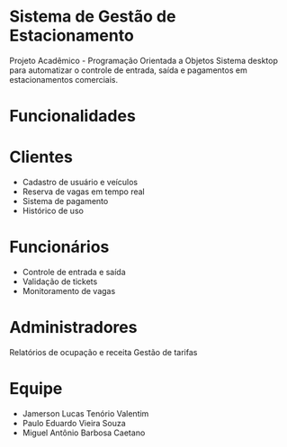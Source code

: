 # Sistema de Gestão de Estacionamento
Projeto Acadêmico - Programação Orientada a Objetos
Sistema desktop para automatizar o controle de entrada, saída e pagamentos em estacionamentos comerciais.

# Funcionalidades

# Clientes

- Cadastro de usuário e veículos
- Reserva de vagas em tempo real
- Sistema de pagamento
- Histórico de uso

# Funcionários

- Controle de entrada e saída
- Validação de tickets
- Monitoramento de vagas

# Administradores

Relatórios de ocupação e receita
Gestão de tarifas


# Equipe

- Jamerson Lucas Tenório Valentim
- Paulo Eduardo Vieira Souza
- Miguel Antônio Barbosa Caetano
